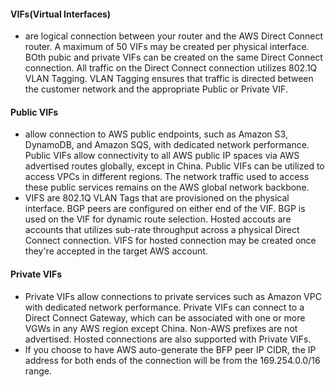 #### VIFs(Virtual Interfaces)
  * are logical connection between your router and the AWS Direct Connect router. A maximum of 50 VIFs may be created per physical interface. BOth pubic and private VIFs can be created on the same Direct Connect connection. All traffic on the Direct Connect connection utilizes 802.1Q VLAN Tagging. VLAN Tagging ensures that traffic is directed between the customer network and the appropriate Public or Private VIF.
#### Public VIFs
  * allow connection to AWS public endpoints, such as Amazon S3, DynamoDB, and Amazon SQS, with dedicated network performance. Public VIFs allow connectivity to all AWS public IP spaces via AWS advertised routes globally, except in China. Public VIFs can be utilized to access VPCs in different regions. The network traffic used to access these public services remains on the AWS global network backbone.
  * VIFS are 802.1Q VLAN Tags that are provisioned on the physical interface. BGP peers are configured on either end of the VIF. BGP is used on the VIF for dynamic route selection. Hosted accouts are accounts that utilizes sub-rate throughput across a physical Direct Connect connection. VIFS for hosted connection may be created once they're accepted in the target AWS account. 
#### Private VIFs
  * Private VIFs allow connections to private services such as Amazon VPC with dedicated network performance. Private VIFs can connect to a Direct Connect Gateway, which can be associated with one or more VGWs in any AWS region except China. Non-AWS prefixes are not advertised. Hosted connections are also supported with Private VIFs.
  * If you choose to have AWS auto-generate the BFP peer IP CIDR, the IP address for both ends of the connection will be from the 169.254.0.0/16 range.
